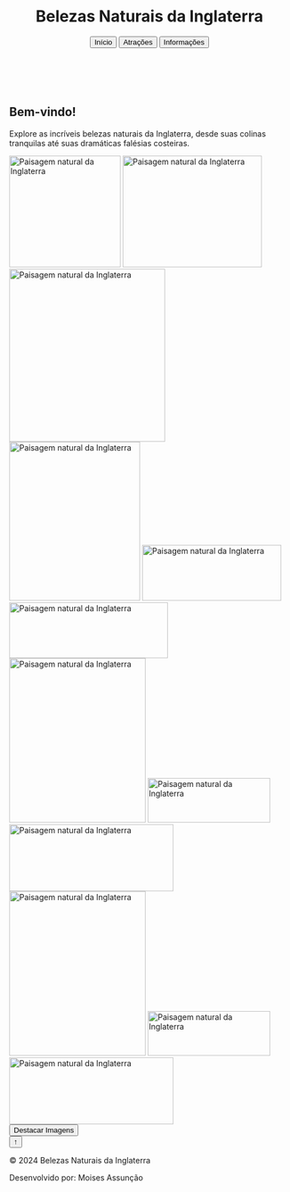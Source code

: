 <!DOCTYPE html>
<html lang="pt-BR">
<head>
    <meta charset="UTF-8">
    <meta name="viewport" content="width=device-width, initial-scale=1.0">
    <title>Belezas Naturais da Inglaterra</title>
    <link rel="stylesheet" href="/assents/css/Belezas-Naturais-da-Inglaterra.css">
</head>
<body>
    <header>
        <h1>Belezas Naturais da Inglaterra</h1>
        <nav>
            <a href="Belezas-Naturais-da-Inglaterra.html" class="active"> <button id="botaofooter">Início </button></a>
            <a href="atracoes.html"> <button id="botaofooter"> Atrações </button></a>
            <a href="informacoes.html"> <button id="botaofooter"> Informações </button></a>
        </nav>
    </header>
    <main>
        <secti class="profile-info" >
                <br>
                <h2 id="ordem">Bem-vindo!</h2>
                <p id="ordem"> Explore as incríveis belezas naturais da Inglaterra, desde suas colinas tranquilas até suas dramáticas falésias costeiras.</p>
                <img src="https://www.bing.com/th?id=OIP.5_LQdY7YMDt0ybPOREAeMAHaE8&w=202&h=200&c=8&rs=1&qlt=90&o=6&pid=3.1&rm=2" alt="Paisagem natural da Inglaterra" class="gallery" width="200" height="200">
                <img src="https://www.bing.com/th?id=OIP.phfXHJHbZ9NtmXu3GRPoWwHaE8&w=312&h=200&c=8&rs=1&qlt=90&o=6&pid=3.1&rm=2" alt="Paisagem natural da Inglaterra" class="gallery" width="250" height="200">
                <img src="https://lp-cms-production.imgix.net/2019-06/79345863.jpg?fit=crop&q=40&sharp=10&vib=20&auto=format&ixlib=react-8.6.4" alt="Paisagem natural da Inglaterra" class="gallery" width="280" height="310">
                <br>
                <img src="https://th.bing.com/th/id/OIP.vITwZDGeQheWj1gwWCiRPQHaE8?rs=1&pid=ImgDetMain" alt="Paisagem natural da Inglaterra" class="gallery" width="235" height="285">
                <img src="https://heroesofadventure.com/wp-content/uploads/2020/06/Seven-Sisters-Cliffs.jpg" alt="Paisagem natural da Inglaterra" class="gallery" width="250" height="100">
                <img src="https://windows10spotlight.com/wp-content/uploads/2018/10/92f7fa8c3af05b7351d200f26bf109e1.jpg" alt="Paisagem natural da Inglaterra" class="gallery" width="285" height="100">
                <br>
                <img src="https://th.bing.com/th/id/R.8254277bd0c3141fce07df81b618b188?rik=8OFZkj1Iminzyw&pid=ImgRaw&r=0" alt="Paisagem natural da Inglaterra" class="gallery" width="245" height="295">
                <img src="https://th.bing.com/th/id/OIP.S_rCDtlnsl8TjGXTegMSNgHaFj?w=232&h=180&c=7&r=0&o=5&pid=1.7" alt="Paisagem natural da Inglaterra" class="gallery" width="220" height="80">
                <img src="https://th.bing.com/th/id/OIP.E-Wt27Ecg3OL0zfdfviPVQHaEK?rs=1&pid=ImgDetMain" alt="Paisagem natural da Inglaterra" class="gallery" width="295" height="120">
                <br>
                <img src="https://th.bing.com/th/id/R.8254277bd0c3141fce07df81b618b188?rik=8OFZkj1Iminzyw&pid=ImgRaw&r=0" alt="Paisagem natural da Inglaterra" class="gallery" width="245" height="295">
                <img src="https://th.bing.com/th/id/OIP.S_rCDtlnsl8TjGXTegMSNgHaFj?w=232&h=180&c=7&r=0&o=5&pid=1.7" alt="Paisagem natural da Inglaterra" class="gallery" width="220" height="80">
                <img src="https://th.bing.com/th/id/OIP.E-Wt27Ecg3OL0zfdfviPVQHaEK?rs=1&pid=ImgDetMain" alt="Paisagem natural da Inglaterra" class="gallery" width="295" height="120">
                <br>
                <button id="highlight-btn" class="BOTA0">Destacar Imagens</button>
            </section>
    </main>
    <button id="back-to-top">↑</button>
    <footer>
        <p>&copy; 2024 Belezas Naturais da Inglaterra</p>
        <P> Desenvolvido por: Moises Assunção </P>
    </footer>
    <script src="/assents/js/Belezas-Naturais-da-Inglaterra.js"></script>
</body>
</html>
